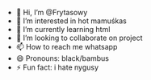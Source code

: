 - 👋 Hi, I’m @Frytasowy
- 👀 I’m interested in hot mamuśkas
- 🌱 I’m currently learning html
- 💞️ I’m looking to collaborate on project
- 📫 How to reach me whatsapp
- 😄 Pronouns: black/bambus
- ⚡ Fun fact: i hate nygusy

<!---
Frytasowy/Frytasowy is a ✨ special ✨ repository because its `README.md` (this file) appears on your GitHub profile.
You can click the Preview link to take a look at your changes.
--->
